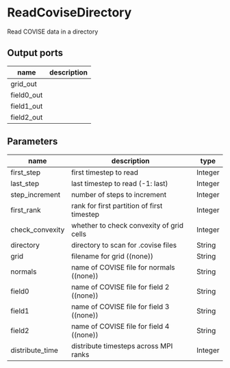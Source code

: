 
# ReadCoviseDirectory
Read COVISE data in a directory



## Output ports
|name|description|
|-|-|
|grid_out||
|field0_out||
|field1_out||
|field2_out||


## Parameters
|name|description|type|
|-|-|-|
|first_step|first timestep to read|Integer|
|last_step|last timestep to read (-1: last)|Integer|
|step_increment|number of steps to increment|Integer|
|first_rank|rank for first partition of first timestep|Integer|
|check_convexity|whether to check convexity of grid cells|Integer|
|directory|directory to scan for .covise files|String|
|grid|filename for grid ((none))|String|
|normals|name of COVISE file for normals ((none))|String|
|field0|name of COVISE file for field 2 ((none))|String|
|field1|name of COVISE file for field 3 ((none))|String|
|field2|name of COVISE file for field 4 ((none))|String|
|distribute_time|distribute timesteps across MPI ranks|Integer|
